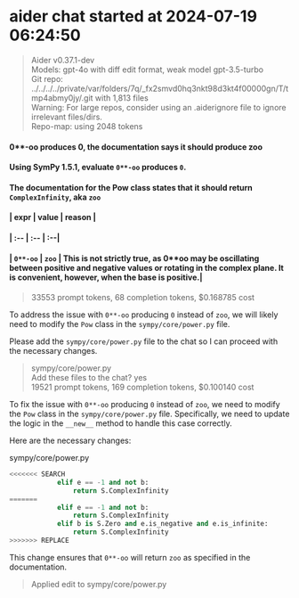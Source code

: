 
# aider chat started at 2024-07-19 06:24:50

> Aider v0.37.1-dev  
> Models: gpt-4o with diff edit format, weak model gpt-3.5-turbo  
> Git repo: ../../../../private/var/folders/7q/_fx2smvd0hq3nkt98d3kt4f00000gn/T/tmp4abmy0jy/.git with 1,813 files  
> Warning: For large repos, consider using an .aiderignore file to ignore irrelevant files/dirs.  
> Repo-map: using 2048 tokens  

#### 0**-oo produces 0, the documentation says it should produce zoo  
#### Using SymPy 1.5.1, evaluate `0**-oo` produces `0`.  
####   
#### The documentation for the Pow class states that it should return `ComplexInfinity`, aka `zoo`  
####   
#### | expr | value | reason |  
#### | :-- | :-- | :--|  
#### | `0**-oo` | `zoo` | This is not strictly true, as 0**oo may be oscillating between positive and negative values or rotating in the complex plane. It is convenient, however, when the base is positive.|  
####  
> 33553 prompt tokens, 68 completion tokens, $0.168785 cost  

To address the issue with `0**-oo` producing `0` instead of `zoo`, we will likely need to modify the `Pow` class in the `sympy/core/power.py` file.

Please add the `sympy/core/power.py` file to the chat so I can proceed with the necessary changes.

> sympy/core/power.py  
> Add these files to the chat? yes  
> 19521 prompt tokens, 169 completion tokens, $0.100140 cost  

To fix the issue with `0**-oo` producing `0` instead of `zoo`, we need to modify the `Pow` class in the `sympy/core/power.py` file. Specifically, we need to update the logic in the `__new__` method to handle this case correctly.

Here are the necessary changes:

sympy/core/power.py
```python
<<<<<<< SEARCH
            elif e == -1 and not b:
                return S.ComplexInfinity
=======
            elif e == -1 and not b:
                return S.ComplexInfinity
            elif b is S.Zero and e.is_negative and e.is_infinite:
                return S.ComplexInfinity
>>>>>>> REPLACE
```

This change ensures that `0**-oo` will return `zoo` as specified in the documentation.

> Applied edit to sympy/core/power.py  
